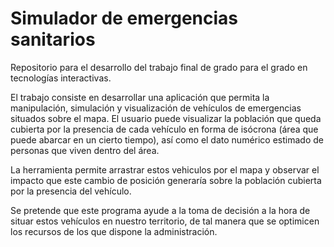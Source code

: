 # Simulador de emergencias sanitarios
Repositorio para el desarrollo del trabajo final de grado para el grado en tecnologías interactivas.

El trabajo consiste en desarrollar una aplicación que permita la manipulación, simulación y visualización de vehículos de emergencias situados sobre el mapa.
El usuario puede visualizar la población que queda cubierta por la presencia de cada vehículo en forma de isócrona (área que puede abarcar en un cierto tiempo), así como el dato numérico
estimado de personas que viven dentro del área.

La herramienta permite arrastrar estos vehiculos por el mapa y observar el impacto que este cambio de posición generaría sobre la población cubierta por la presencia del vehículo.

Se pretende que este programa ayude a la toma de decisión a la hora de situar estos vehículos en nuestro territorio, de tal manera que se optimicen los recursos de los que
dispone la administración.
